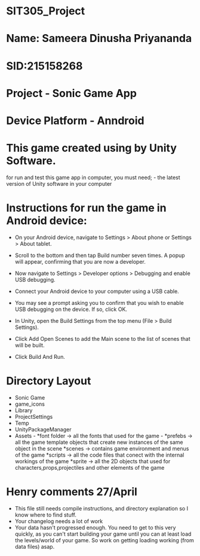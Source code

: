 # SIT305_Project
# Name: Sameera Dinusha Priyananda
# SID:215158268
# Project - Sonic Game App
# Device Platform - Anndroid
# This game created using by Unity Software.
  for run and test this game app in computer, you must need;
    - the latest version of Unity software in your computer
# Instructions for run the game in Android device:
  - On your Android device, navigate to Settings > About phone or Settings > About tablet.
  - Scroll to the bottom and then tap Build number seven times. A popup will appear, confirming that you are now a developer.
  - Now navigate to Settings > Developer options > Debugging and enable USB debugging.
  
  - Connect your Android device to your computer using a USB cable.
  - You may see a prompt asking you to confirm that you wish to enable USB debugging on the device. If so, click OK.
  - In Unity, open the Build Settings from the top menu (File > Build Settings).
  - Click Add Open Scenes to add the Main scene to the list of scenes that will be built.
  - Click Build And Run.
# Directory Layout
  - Sonic Game 
  - game_icons
  - Library
  - ProjectSettings
  - Temp
  - UnityPackageManager
  - Assets 
          	- *font folder -> all the fonts that used for the game
	        - *prefebs -> all the game template objects that create new instances of the same object in the scene
          	*scenes -> contains game environment and menus of the game
          	*scripts -> all the code files that conect with the internal workings of the game
          	*sprite -> all the 2D objects that used for characters,props,projectiles and other elements of the game
            
            
# Henry comments 27/April
- This file still needs compile instructions, and directory explanation so I know where to find stuff.
- Your changelog needs a lot of work
- Your data hasn't progressed enough. You need to get to this very quickly, as you can't start building your game until you can at least load the levels/world of your game. So work on getting loading working (from data files) asap.


